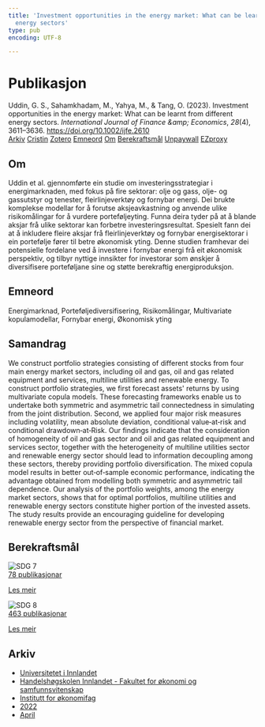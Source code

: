 ```yaml
---
title: 'Investment opportunities in the energy market: What can be learnt from different
  energy sectors'
type: pub
encoding: UTF-8

---
```

<h1>Publikasjon</h1>
<article id="csl-bib-container-CK85944P" class="csl-bib-container">
  <div class="csl-bib-body"> <div class="csl-entry">Uddin, G. S., Sahamkhadam, M., Yahya, M., &#38; Tang, O. (2023). Investment opportunities in the energy market: What can be learnt from different energy sectors. <i>International Journal of Finance &#38;amp; Economics</i>, <i>28</i>(4), 3611–3636. <a href="https://doi.org/10.1002/ijfe.2610">https://doi.org/10.1002/ijfe.2610</a></div> </div>
  <div class="csl-bib-buttons">
    <a href="#taxonomy-article-CK85944P" alt="archive" class="csl-bib-button">Arkiv</a>
    <a href="https://app.cristin.no/results/show.jsf?id=2016520" alt="Cristin" class="csl-bib-button">Cristin</a>
    <a href="http://zotero.org/groups/5881554/items/CK85944P" alt="Zotero" class="csl-bib-button">Zotero</a>
    <a href="#keywords-article-CK85944P" alt="keywords" class="csl-bib-button">Emneord</a>
    <a href="#about-article-CK85944P" alt="about_pub" class="csl-bib-button">Om</a>
    <a href="#sdg-article-CK85944P" alt="sdg" class="csl-bib-button">Berekraftsmål</a>
    <a href="https://onlinelibrary.wiley.com/doi/pdfdirect/10.1002/ijfe.2610" alt="Unpaywall" class="csl-bib-button">Unpaywall</a>
    <a href="https://onlinelibrary.wiley.com/doi/pdfdirect/10.1002/ijfe.2610" alt="EZproxy" class="csl-bib-button">EZproxy</a>
  </div>
  <div id="csl-bib-meta-container-CK85944P"></div>
</article>
<div id="csl-bib-meta-CK85944P" class="csl-bib-meta">
  <article id="about-article-CK85944P" class="about_pub-article">
    <h1>Om</h1>
    Uddin et al. gjennomførte ein studie om investeringsstrategiar i energimarknaden, med fokus på fire sektorar: olje og gass, olje- og gassutstyr og tenester, fleirlinjeverktøy og fornybar energi. Dei brukte komplekse modellar for å forutse aksjeavkastning og anvende ulike risikomålingar for å vurdere porteføljeyting. Funna deira tyder på at å blande aksjar frå ulike sektorar kan forbetre investeringsresultat. Spesielt fann dei at å inkludere fleire aksjar frå fleirlinjeverktøy og fornybar energisektorar i ein portefølje fører til betre økonomisk yting. Denne studien framhevar dei potensielle fordelane ved å investere i fornybar energi frå eit økonomisk perspektiv, og tilbyr nyttige innsikter for investorar som ønskjer å diversifisere porteføljane sine og støtte berekraftig energiproduksjon.
  </article>
  <article id="keywords-article-CK85944P" class="keywords-article">
    <h1>Emneord</h1>
    Energimarknad, Porteføljediversifisering, Risikomålingar, Multivariate kopulamodellar, Fornybar energi, Økonomisk yting
  </article>
  <article id="abstract-article-CK85944P" class="abstract-article">
    <h1>Samandrag</h1>
    We construct portfolio strategies consisting of different stocks from four main energy market sectors, including oil and gas, oil and gas related equipment and services, multiline utilities and renewable energy. To construct portfolio strategies, we first forecast assets' returns by using multivariate copula models. These forecasting frameworks enable us to undertake both symmetric and asymmetric tail connectedness in simulating from the joint distribution. Second, we applied four major risk measures including volatility, mean absolute deviation, conditional value‐at‐risk and conditional drawdown‐at‐Risk. Our findings indicate that the consideration of homogeneity of oil and gas sector and oil and gas related equipment and services sector, together with the heterogeneity of multiline utilities sector and renewable energy sector should lead to information decoupling among these sectors, thereby providing portfolio diversification. The mixed copula model results in better out‐of‐sample economic performance, indicating the advantage obtained from modelling both symmetric and asymmetric tail dependence. Our analysis of the portfolio weights, among the energy market sectors, shows that for optimal portfolios, multiline utilities and renewable energy sectors constitute higher portion of the invested assets. The study results provide an encouraging guideline for developing renewable energy sector from the perspective of financial market.
  </article>
  <article id="sdg-article-CK85944P" class="sdg-article">
    <h1>Berekraftsmål</h1>
    <div class="sdg-container"><div id="sdg7" class="sdg">
        <img src="{{< params subfolder >}}images/sdg/sdg07_nn.png" class="image" alt="SDG 7">
        <div class="sdg-overlay">
          <a href="{{< params subfolder >}}nn/archive/?sdg=7#archive" class="sdg-publication-count"><span>78</span> publikasjonar</a>
          <p><a href="https://fn.no/om-fn/fns-baerekraftsmaal/ren-energi-til-alle?lang=nno-NO" class="sdg-read-more">Les meir</a></p>
        </div>
      </div> <div id="sdg8" class="sdg">
        <img src="{{< params subfolder >}}images/sdg/sdg08_nn.png" class="image" alt="SDG 8">
        <div class="sdg-overlay">
          <a href="{{< params subfolder >}}nn/archive/?sdg=8#archive" class="sdg-publication-count"><span>463</span> publikasjonar</a>
          <p><a href="https://fn.no/om-fn/fns-baerekraftsmaal/anstendig-arbeid-og-oekonomisk-vekst?lang=nno-NO" class="sdg-read-more">Les meir</a></p>
        </div>
      </div></div>
  </article>
  <article id="taxonomy-article-CK85944P" class="taxonomy-article">
    <h1>Arkiv</h1>
    <ul>
      <li><a href="{{< params subfolder >}}nn/archive/?key=3DCRN523">Universitetet i Innlandet</a></li>
      <li><a href="{{< params subfolder >}}nn/archive/?key=DU8Q9LN9">Handelshøgskolen Innlandet - Fakultet for økonomi og samfunnsvitenskap</a></li>
      <li><a href="{{< params subfolder >}}nn/archive/?key=3IQA89I8">Institutt for økonomifag</a></li>
      <li><a href="{{< params subfolder >}}nn/archive/?key=6THNNMZZ">2022</a></li>
      <li><a href="{{< params subfolder >}}nn/archive/?key=QCTXLTN4">April</a></li>
    </ul>
  </article>
</div>
